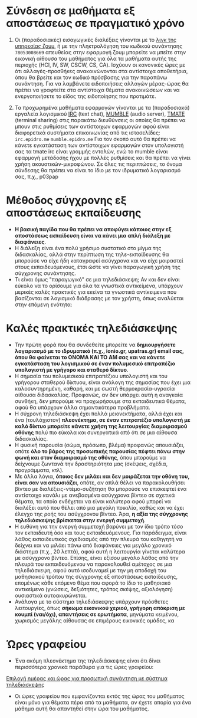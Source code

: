 # Σύνδεση σε μαθήματα εξ αποστάσεως σε πραγματικό χρόνο

1. Οι (παραδοσιακές) εισαγωγικές διαλέξεις γίνονται με το [λινκ της υπηρεσίας ζουμ](https://zoom.us/j/78053008669), ή με την πληκτρολόγηση του κωδικού συνάντησης `78053008669` απευθείας στην εφαρμογή ζουμ μπορείτε να μπείτε στην εικονική αίθουσα του μαθήματος για όλα τα μαθήματα αυτής της περιοχής (HCI, IV, SW, CSCW, CS, CA). Ισχύουν οι κανονικές ώρες με ότι αλλαγές-προσθήκες ανακοινώνονται στα αντίστοιχα αποθετήρια, όπου θα βρείτε και τον κωδικό πρόσβασης για την παραπάνω συνάντηση. Για να λαμβάνετε ειδοποιήσεις αλλαγών μέρας-ώρας θα πρέπει να γραφτείτε στα αντίστοιχα θέματα ανακοινώσεων και να ενεργοποιήσετε το είδος της ειδοποίησης που προτιμάτε.

2. Τα προχωρημένα μαθήματα εφαρμογών γίνονται με τα (παραδοσιακά) εργαλεία λογισμικού [IRC](https://en.wikipedia.org/wiki/Internet_Relay_Chat) (text chat), [MUMBLE](https://en.wikipedia.org/wiki/Mumble_(software)) (audio server), [TMATE](https://tmate.io) (terminal sharing) στις παρακάτω διευθύνσεις οι οποίες θα πρέπει να μπουν στις ρυθμίσεις των αντίστοιχων εφαρμογών αφού είναι διαφορετικά συστήματα επικοινωνίας από τις ιστοσελίδες: `irc.epidro.me` `mumble.epidro.me` Για τον σκοπό αυτό θα πρέπει να κάνετε εγκατάσταση των αντίστοιχων εφαρμογών στον υπολογιστή σας τα tmate irc είναι γραμμής εντολών, ενώ τo mumble είναι εφαρμογή μετάδοσης ήχου με πολλές ρυθμίσεις και θα πρέπει να γίνει χρήση ακουστικών-μικροφώνου. Σε όλες τις περιπτώσεις, το όνομα σύνδεσης θα πρέπει να είναι το ίδιο με τον ιδρυματικό λογαριασμό σας, π.χ., p03pap

# Μέθοδος σύγχρονης εξ αποστάσεως εκπαίδευσης
* **Η βασική παγίδα που θα πρέπει να αποφύγει κάποιος στην εξ αποστάσεως εκπαίδευση είναι να κάνει μια απλή διάλεξη με διαφάνειες**.
* Η διάλεξη είναι ένα πολύ χρήσιμο συστατικό στο μίγμα της διδασκαλίας, αλλά στην περίπτωση της τηλε-εκπαίδευσης θα μπορούσε να είχε ήδη καταγραφεί ασύγχρονα και να είχε μοιραστεί στους εκπαιδευόμενους, έτσι ώστε να γίνει παραγωγική χρήση της σύγχρονης συνάντησης.
* Τι είναι όμως "παραγωγικό" σε μια τηλεδιάσκεψη; Αν και δεν είναι εύκολο να το ορίσουμε για όλα τα γνωστικά αντικείμενα, υπάρχουν μερικές καλές πρακτικές για εκείνα τα γνωστικά αντίκειμενα που βασίζονται σε λογισμικό διάδρασης με τον χρήστη, όπως αναλύεται στην επόμενη ενότητα:

# Καλές πρακτικές τηλεδιάσκεψης

* Την πρώτη φορά που θα συνδεθείτε μπορείτε να **δημιουργήσετε λογαριασμό με το ιδρυματικό (π.χ., ionio.gr, upatras.gr) email σας, όπου θα φαίνεται το ONOMA KAI TO ΑΜ σας και να κάνετε εγκατάσταση του λογισμικού σε έναν πολυμεσικό επιτραπέζιο υπολογιστή με γρήγορο και σταθερό δίκτυο**.
* Η σημασία του πολυμεσικού επιτραπέζιου υπολογιστή και του γρήγορου σταθερού δίκτυου, είναι ανάλογη της σημασίας που έχει μια καλοσυντηρημένη, καθαρή, και με σωστή θερμοκρασία-υγρασία αίθουσα διδασκαλίας. Προφανώς, αν δεν υπάρχει αυτή η αναγκαία συνθήκη, δεν μπορούμε να προχωρήσουμε στα εκπαιδευτικά θέματα, αφού θα υπάρχουν άλλα σημαντικότερα προβλήματα.
* Η σύχρονη τηλεδιάσκεψη έχει πολλά μειονεκτήματα, αλλά έχει και ένα (τουλάχιστον) **πλεονέκτημα, σε έναν επιτραπέζιο υπολογιστή με καλό δίκτυο μπορείτε κάνετε χρήση της λειτουργίας διαμοιρασμού οθόνης** πολύ πιο εύκολα και συνεργατικά από ότι σε μια αίθουσα διδασκαλίας.
* Η φυσική παρουσία (σώμα, πρόσωπο, βλέμα) προφανώς απουσιάζει, οπότε **όλο το βάρος της προσωπικής παρουσίας πέφτει πάνω στην φωνή και στον διαμοιρασμό της οθόνης**, όπου μπορούμε να δείχνουμε ζωντανά την δραστηριότητα μας (σκέψεις, σχέδια, προγράμματα, κτλ). 
* Με άλλα λόγια, **όποιος δεν μιλάει και δεν μοιράζεται την οθόνη του, είναι σαν να απουσιάζει**, οπότε, αν απλά θέλει να παρακολουθήσει βίντεο με διαλέξεις-ντέμο-συζήτηση θα μπορούσε να επισκεφτεί ένα αντίστοιχο κανάλι με ανεβασμένα ασύγχρονα βίντεο σε σχετικά θέματα, τα οποία ενδέχεται να είναι καλύτερα αφού μπορεί να διαλέξει αυτό που θέλει από μια μεγάλη ποικιλία, καθώς και να έχει έλεγχο της ροής του ασύγχρονου βίντεο. Άρα, **η αξία της σύγχρονης τηλεδιάσκεψης βρίσκεται στην ενεργή συμμετοχή**.
* Η ευθύνη για την ενεργή συμμετοχή βαρύνει με τον ίδιο τρόπο τόσο τον εκπαιδευτή όσο και τους εκπαιδευόμενους. Για παράδειγμα, είναι λάθος εκπαιδευτικός σχεδιασμός από την πλευρά του καθηγητή να δείχνει και να μιλάει πάνω από διαφάνειες για μεγάλο χρονικό διάστημα (π.χ., 20 λεπτά), αφού αυτή η λειτουργία γίνεται καλύτερα με ασύγχρονο βίντεο. Επίσης, είναι εξίσου μεγάλο λάθος από την πλευρά του εκπαιδευόμενου να παρακολουθεί αμέτοχος σε μια τηλεδιάσκεψη, αφού αυτό ισοδυναμεί με την μη αποδοχή του μαθησιακού τρόπου της σύγχρονης εξ αποστάσεως εκπαίδευσης, επομένως κάθε επόμενο θέμα που αφορά το ίδιο το μαθησιακό αντικείμενο (γνώσεις, δεξιότητες, τρόπος σκέψης, αξιολόγηση) ουσιαστικά αυτοακυρώνεται.
* Ανάλογα με το σύστημα τηλεδιάσκεψης υπάρχουν πρόσθετες λειτουργίες, όπως **σήκωμα εικονικού χεριού, γρήγορη απόκριση με κουμπί (ναι/όχι), απαντήσεις σε ερωτήματα**, μηνύματα κειμένου, χωρισμός μεγάλης αίθουσας σε επιμέρους εικονικές ομάδες, κα 

# Ώρες γραφείου

* Ένα ακόμη πλεονέκτημα της τηλεδιάσκεψης είναι ότι δίνει περισσότερα χρονικά παράθυρα για τις ώρες γραφείου:

[Επιλογή ημέρας και ώρας για προσωπική συνάντηση με σύστημα τηλεδιάσκεψης](https://vita.epidro.me/about/)

* Οι ώρες γραφείου που εμφανίζονται εκτός της ώρας του μαθήματος είναι μόνο για θέματα πέρα από τα μαθήματα, αν έχετε απορία για ένα μάθημα αυτή θα απαντηθεί στην ώρα του μαθήματος.
